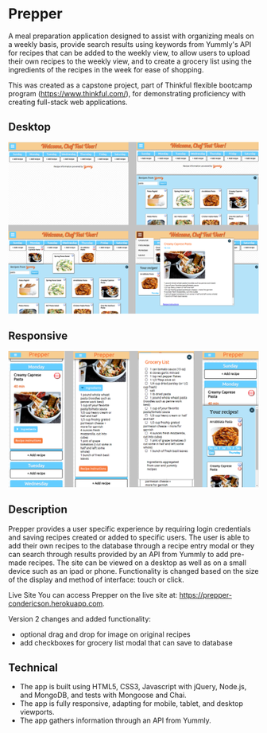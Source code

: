 # Prepper

A meal preparation application designed to assist with organizing meals on a weekly basis, provide search results using keywords from Yummly's API for recipes that can be added to the weekly view, to allow users to upload their own recipes to the weekly view, and to create a grocery list using the ingredients of the recipes in the week for ease of shopping.

This was created as a capstone project, part of Thinkful flexible bootcamp program (https://www.thinkful.com/), for demonstrating proficiency with creating full-stack web applications.

## Desktop

![Screenshots](https://github.com/condericson/mealprepapp/blob/master/readme_images/desktop.png)

## Responsive

![Screenshots](https://github.com/condericson/mealprepapp/blob/master/readme_images/responsive.png)


## Description
Prepper provides a user specific experience by requiring login credentials and saving recipes created or added to specific users. The user is able to add their own recipes to the database through a recipe entry modal or they can search through results provided by an API from Yummly to add pre-made recipes. The site can be viewed on a desktop as well as on a small device such as an ipad or phone. Functionality is changed based on the size of the display and method of interface: touch or click.

Live Site
You can access Prepper on the live site at: https://prepper-condericson.herokuapp.com.


Version 2 changes and added functionality:
* optional drag and drop for image on original recipes
* add checkboxes for grocery list modal that can save to database


## Technical
* The app is built using HTML5, CSS3, Javascript with jQuery, Node.js, and MongoDB, and tests with Mongoose and Chai.
* The app is fully responsive, adapting for mobile, tablet, and desktop viewports.
* The app gathers information through an API from Yummly.